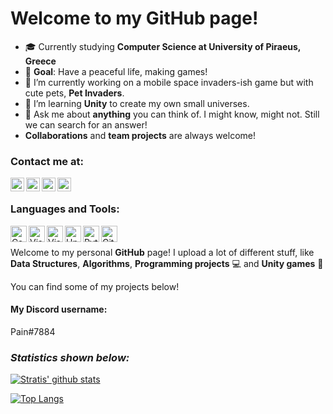 # Welcome to my GitHub page!

- 🎓 Currently studying <b>Computer Science at University of Piraeus, Greece</b>
- 🚩 <b>Goal</b>: Have a peaceful life, making games!
- 🔭 I’m currently working on a mobile space invaders-ish game but with cute pets, <b>Pet Invaders</b>.
- 🌱 I’m learning <b>Unity</b>  to create my own small universes.
- 💬 Ask me about <b>anything</b> you can think of. I might know, might not. Still we can search for an answer!
- <b>Collaborations</b> and <b>team projects</b> are always welcome!

### Contact me at:
[<img align="left" alt="Stratis-Dermanoutsos | StackOverflow" width="22px" src="https://cdn.jsdelivr.net/npm/simple-icons@3.5.0/icons/stackoverflow.svg" />][stackoverflow]
[<img align="left" alt="Stratis-Dermanoutsos | Gmail" width="22px" src="https://cdn.jsdelivr.net/npm/simple-icons@3.5.0/icons/gmail.svg" />][gmail]
[<img align="left" alt="Stratis-Dermanoutsos | Twitter" width="22px" src="https://cdn.jsdelivr.net/npm/simple-icons@v3/icons/twitter.svg" />][twitter]
[<img align="left" alt="Stratis-Dermanoutsos | Instagram" width="22px" src="https://cdn.jsdelivr.net/npm/simple-icons@v3/icons/instagram.svg" />][instagram]

<br />

### Languages and Tools:
<img align="left" alt="Csharp" width="26px" src="https://cdn.jsdelivr.net/npm/simple-icons@3.5.0/icons/csharp.svg" />
<img align="left" alt="Visual Studio Code" width="26px" src="https://cdn.jsdelivr.net/npm/simple-icons@3.5.0/icons/visualstudiocode.svg" />
<img align="left" alt="Visual Studio" width="26px" src="https://cdn.jsdelivr.net/npm/simple-icons@3.5.0/icons/visualstudio.svg" />
<img align="left" alt="Unity" width="26px" src="https://cdn.jsdelivr.net/npm/simple-icons@3.5.0/icons/unity.svg" />
<img align="left" alt="Python" width="26px" src="https://cdn.jsdelivr.net/npm/simple-icons@3.5.0/icons/python.svg" />
<img align="left" alt="GitHub" width="26px" src="https://cdn.jsdelivr.net/npm/simple-icons@3.5.0/icons/github.svg" />


<br />
<br />
Welcome to my personal <b>GitHub</b> page! 
I upload a lot of different stuff, like <b>Data Structures</b>, <b>Algorithms</b>, <b>Programming projects</b> 💻 and <b>Unity games</b> 🚩

You can find some of my projects below!

<h4><b>My Discord username:</b></h4>
Pain#7884

### <i>Statistics shown below:</i>

[![Stratis' github stats](https://github-readme-stats.vercel.app/api?username=Stratis-Dermanoutsos&show_icons=true&theme=dark)](https://github.com/anuraghazra/github-readme-stats)


[![Top Langs](https://github-readme-stats.vercel.app/api/top-langs/?username=Stratis-Dermanoutsos&layout=compact&theme=dark)](https://github.com/anuraghazra/github-readme-stats)


[stackoverflow]: https://stackoverflow.com/users/13187980/stratis-dermanoutsos
[gmail]: mailto:stratis.dermanoutsos@gmail.com
[twitter]: https://twitter.com/Infinite___Pain
[instagram]: https://www.instagram.com/stratis_derm
